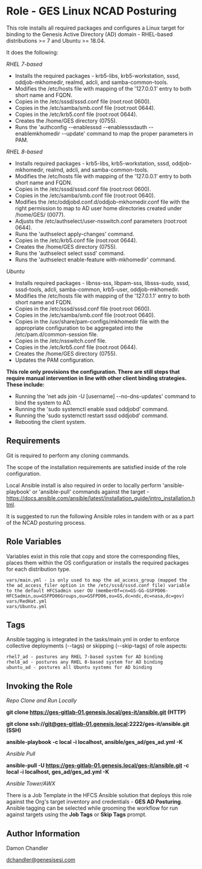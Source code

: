 Role - GES Linux NCAD Posturing
=========

This role installs all required packages and configures a Linux target for binding to the Genesis Active Directory (AD) domain - RHEL-based distributions >= 7 and Ubuntu >= 18.04.

It does the following:

_RHEL 7-based_

* Installs the required packages - krb5-libs, krb5-workstation, sssd, oddjob-mkhomedir, realmd, adcli, and samba-common-tools.
* Modifies the /etc/hosts file with mapping of the '127.0.0.1' entry to both short name and FQDN.
* Copies in the /etc/sssd/sssd.conf file (root:root 0600).
* Copies in the /etc/samba/smb.conf file (root:root 0644).
* Copies in the /etc/krb5.conf file (root:root 0644).
* Creates the /home/GES directory (0755).
* Runs the 'authconfig --enablesssd --enablesssdauth --enablemkhomedir --update' command to map the proper parameters in PAM.

_RHEL 8-based_

* Installs required packages - krb5-libs, krb5-workstation, sssd, oddjob-mkhomedir, realmd, adcli, and samba-common-tools.
* Modifies the /etc/hosts file with mapping of the '127.0.0.1' entry to both short name and FQDN.
* Copies in the /etc/sssd/sssd.conf file (root:root 0600).
* Copies in the /etc/samba/smb.conf file (root:root 0640).
* Modifies the /etc/oddjobd.conf.d/oddjob-mkhomedir.conf file with the right permission to map to AD user home directories created under /home/GES/ (0077).
* Adjusts the /etc/authselect/user-nsswitch.conf parameters (root:root 0644).
* Runs the 'authselect apply-changes' command.
* Copies in the /etc/krb5.conf file (root:root 0644).
* Creates the /home/GES directory (0755).
* Runs the 'authselect select sssd' command.
* Runs the 'authselect enable-feature with-mkhomedir' command.

_Ubuntu_

* Installs required packages - libnss-sss, libpam-sss, libsss-sudo, sssd, sssd-tools, adcli, samba-common, krb5-user, oddjob-mkhomedir.
* Modifies the /etc/hosts file with mapping of the '127.0.1.1' entry to both short name and FQDN.
* Copies in the /etc/sssd/sssd.conf file (root:root 0600).
* Copies in the /etc/samba/smb.conf file (root:root 0640).
* Copies in the /usr/share/pam-configs/mkhomedir file with the appropriate configuration to be aggregated into the /etc/pam.d/common-session file.
* Copies in the /etc/nsswitch.conf file.
* Copies in the /etc/krb5.conf file (root:root 0644).
* Creates the /home/GES directory (0755).
* Updates the PAM configuration.

**This role only provisions the configuration.  There are still steps that require manual intervention in line with other client binding strategies.  These include:**

* Running the 'net ads join -U [username] --no-dns-updates' command to bind the system to AD.
* Running the 'sudo systemctl enable sssd oddjobd' command.
* Running the 'sudo systemctl restart sssd oddjobd' command.
* Rebooting the client system.

Requirements
------------
Git is required to perform any cloning commands.

The scope of the installation requirements are satisfied inside of the role configuration.

Local Ansible install is also required in order to locally perform 'ansible-playbook' or 'ansible-pull' commands against the target - https://docs.ansible.com/ansible/latest/installation_guide/intro_installation.html.

It is suggested to run the following Ansible roles in tandem with or as a part of the NCAD posturing process.

Role Variables
--------------

Variables exist in this role that copy and store the corresponding files, places them within the OS configuration or installs the required packages for each distribution type.

    vars/main.yml - is only used to map the ad_access_group (mapped the the ad_access_filer option in the /etc/sssd/sssd.conf file) variable to the default HFCSadmin user OU (memberOf=cn=GS-GG-GSFPD06-HFCSadmin,ou=GSFPD06Groups,ou=GSFPD06,ou=GS,dc=ndc,dc=nasa,dc=gov)
    vars/RedHat.yml
    vars/Ubuntu.yml

Tags
----------------

Ansible tagging is integrated in the tasks/main.yml in order to enforce collective deployments (--tags) or skipping (--skip-tags) of role aspects:

    rhel7_ad - postures any RHEL 7-based system for AD binding
    rhel8_ad - postures any RHEL 8-based system for AD binding
    ubuntu_ad - postures all Ubuntu systems for AD binding

Invoking the Role
----------------

*Repo Clone and Run Locally*

**git clone https://ges-gitlab-01.genesis.local/ges-it/ansible.git (HTTP)** 

**git clone ssh://git@ges-gitlab-01.genesis.local:2222/ges-it/ansible.git (SSH)**

**ansible-playbook -c local -i localhost, ansible/ges_ad/ges_ad.yml -K**

*Ansible Pull*

**ansible-pull -U https://ges-gitlab-01.genesis.local/ges-it/ansible.git -c local -i localhost, ges_ad/ges_ad.yml -K** 

*Ansible Tower/AWX*

There is a Job Template in the HFCS Ansible solution that deploys this role against the Org's target inventory and credentials - **GES AD Posturing**.  Ansible tagging can be selected while grooming the workflow for run against targets using the **Job Tags** or **Skip Tags** prompt.

Author Information
------------------

Damon Chandler
    
dchandler@genesisesi.com